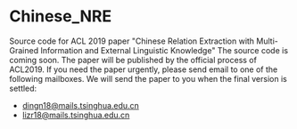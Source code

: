 # Chinese_NRE
Source code for ACL 2019 paper "Chinese Relation Extraction with Multi-Grained Information and External Linguistic Knowledge"
The source code is coming soon. The paper will be published by the official process of ACL2019. If you need the paper urgently, please send email to one of the following mailboxes. We will send the paper to you when the final version is settled: 

- dingn18@mails.tsinghua.edu.cn
- lizr18@mails.tsinghua.edu.cn

